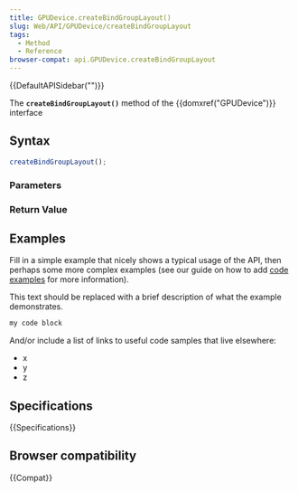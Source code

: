 ```yaml
---
title: GPUDevice.createBindGroupLayout()
slug: Web/API/GPUDevice/createBindGroupLayout
tags:
  - Method
  - Reference
browser-compat: api.GPUDevice.createBindGroupLayout
---
```

{{DefaultAPISidebar("")}}

The **`createBindGroupLayout()`** method of the {{domxref("GPUDevice")}} interface 

## Syntax

```js
createBindGroupLayout();
```

### Parameters



### Return Value



## Examples

Fill in a simple example that nicely shows a typical usage of the API, then perhaps some more complex examples (see our guide on how to add [code examples](/en-US/docs/MDN/Contribute/Structures/Code_examples) for more information).

This text should be replaced with a brief description of what the example demonstrates.

```js
my code block
```

And/or include a list of links to useful code samples that live elsewhere:

*   x
*   y
*   z

## Specifications

{{Specifications}}

## Browser compatibility

{{Compat}}

